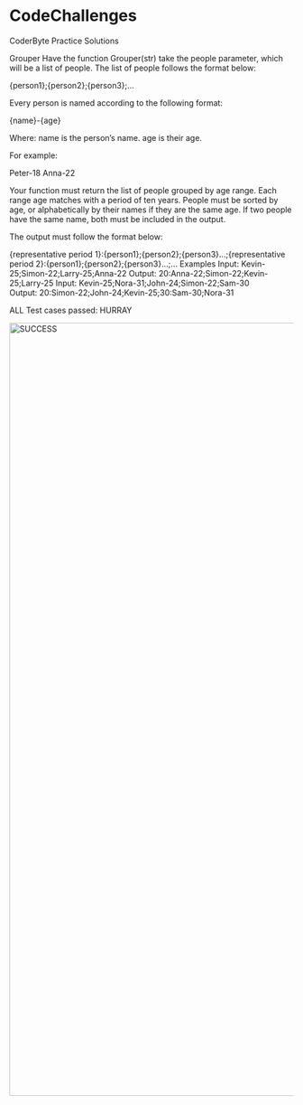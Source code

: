 # CodeChallenges
CoderByte Practice Solutions


Grouper
Have the function Grouper(str) take the people parameter, which will be a list of people. The list of people follows the format below:

{person1};{person2};{person3};...

Every person is named according to the following format:

{name}-{age}

Where:
name is the person’s name.
age is their age.

For example:

Peter-18
Anna-22

Your function must return the list of people grouped by age range. Each range age matches with a period of ten years. People must be sorted by age, or alphabetically by their names if they are the same age. If two people have the same name, both must be included in the output.

The output must follow the format below:

{representative period 1}:{person1};{person2};{person3}...;{representative period 2}:{person1};{person2};{person3}...;...
Examples
Input: Kevin-25;Simon-22;Larry-25;Anna-22
Output: 20:Anna-22;Simon-22;Kevin-25;Larry-25
Input: Kevin-25;Nora-31;John-24;Simon-22;Sam-30
Output: 20:Simon-22;John-24;Kevin-25;30:Sam-30;Nora-31

ALL Test cases passed: HURRAY

<img width="1369" alt="SUCCESS" src="https://user-images.githubusercontent.com/20887138/175120103-f6d4e816-719f-446e-9801-e413880f33da.png">
